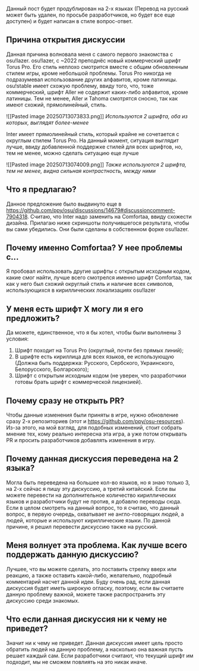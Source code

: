 Данный пост будет продублирован на 2-х языках (Перевод на русский может быть удален, по просьбе разработчиков, но будет все еще доступен) и будет написан в стиле вопрос-ответ.
## Причина открытия дискуссии
Данная причина волновала меня с самого первого знакомства с osu!lazer. osu!lazer, с ~2022 преподнёс новый коммерческий шрифт Torus Pro. Его стиль неплохо смотрится вместе с общим обновленным стилем игры, кроме небольшой проблемы. Torus Pro никогда не подразумевал использование других алфавитов, кроме латиницы. osu!stable имеет схожую проблему, ввиду того, что, тоже коммерческий, шрифт Aller не содержит каких-либо алфавитов, кроме латиницы. Тем не менее, Aller и Tahoma смотрятся сносно, так как имеют схожий, прямолинейный, стиль. 

![[Pasted image 20250713073833.png]]
*Используются 2 шрифта, оба из которых, выглядят более-менее*

Inter имеет прямолинейный стиль, который крайне не сочетается с округлым стилем Torus Pro. На данный момент, ситуация выглядит лучше, ввиду добавленной поддержке стилей для всех шрифтов, но, тем не менее, можно сделать ситуацию еще лучше

![[Pasted image 20250713074009.png]]
*Также используются 2 шрифта, тем не менее, видна сильная контрастность, между ними*
## Что я предлагаю?
Данное предложение было выдвинуто еще в https://github.com/ppy/osu/discussions/14679#discussioncomment-7904318. Считаю, что Inter надо заменить на Comfortaa, ввиду схожести дизайна. Прилагаю ниже скриншоты получившегося результата, чтобы вы сами убедились. Они были сделаны в собственном форке osu!lazer.

## Почему именно Comfortaa? У нее проблемы с...
Я пробовал использовать другие шрифты с открытым исходным кодом, какие смог найти, лучше всего смотрелся именно шрифт Comfortaa, так как у него был схожий округлый стиль и наличие всех символов, использующихся в кириллических локализациях osu!lazer
## У меня есть шрифт X могу ли я его предложить?
Да можете, единственное, что я бы хотел, чтобы были выполнены 3 условия:
1. Шрифт походит на Torus Pro (округлый, почти без прямых линий);
2. В шрифте есть кириллица для всех языков, ее использующую (Должна быть поддержка: Русского, Сербского, Украинского, Белорусского, Болгарского);
3. Шрифт с открытым исходным кодом (не уверен, что разработчики готовы брать шрифт с коммерческой лицензией).
## Почему сразу не открыть PR?
Чтобы данные изменения были приняты в игре, нужно обновление сразу 2-х репозиториев (этот и https://github.com/ppy/osu-resources). Из-за этого, на мой взгляд, для подобных изменений, стоит собрать мнение тех, кому реально интересна эта игра, а уже потом открывать PR и просить разработчиков добавлять изменения в игру.
## Почему данная дискуссия переведена на 2 языка?
Могла быть переведена на большее кол-во языков, но я знаю только 3, на 2-х сейчас я пишу эту дискуссию, а третий китайский. Если вы можете перевести на дополнительное количество кириллических языков и разработчики будут не против, я добавлю переводы сюда. 
Если в целом смотреть на данный вопрос, то я считаю, что данный вопрос, в первую очередь, охватывает не англо-говорящих людей, а людей, которые и используют кириллические языки. По данной причине, я решил перевести дискуссию также на русский.
## Меня волнует эта проблема. Как лучше всего поддержать данную дискуссию?
Лучшее, что вы можете сделать, это поставить стрелку вверх или реакцию, а также оставить какой-либо, желательно, подробный комментарий насчет данной идеи. Буду очень рад, если данная дискуссия будет иметь широкую огласку, поэтому, если вы считаете данную проблему важной, можете также распространить эту дискуссию среди знакомых.
## Что если данная дискуссия ни к чему не приведет?
Значит ни к чему не приведет. Данная дискуссия имеет цель просто обратить людей на данную проблему, а насколько она важная пусть решает каждый сам. Если разработчики считают, что текущий шрифт им подходит, мы не сможем повлиять на это никак иначе.

